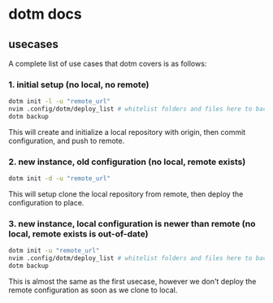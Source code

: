 # dotm docs

## usecases

A complete list of use cases that dotm covers is as follows:

### 1. initial setup (no local, no remote)

```bash
dotm init -l -u "remote_url"
nvim .config/dotm/deploy_list # whitelist folders and files here to backup
dotm backup
```

This will create and initialize a local repository with origin, then commit configuration, and push to remote.

### 2. new instance, old configuration (no local, remote exists)

```bash
dotm init -d -u "remote_url"
```

This will setup clone the local repository from remote, then deploy the configuration to place.

### 3. new instance, local configuration is newer than remote (no local, remote exists is out-of-date)

```bash
dotm init -u "remote_url"
nvim .config/dotm/deploy_list # whitelist folders and files here to backup
dotm backup
```

This is almost the same as the first usecase, however we don't deploy the remote configuration as soon as we clone to local.

